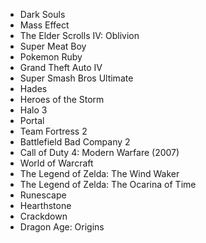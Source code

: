 - Dark Souls 
- Mass Effect 
- The Elder Scrolls IV: Oblivion 
- Super Meat Boy
- Pokemon Ruby 
- Grand Theft Auto IV 
- Super Smash Bros Ultimate 
- Hades
- Heroes of the Storm
- Halo 3
- Portal
- Team Fortress 2
- Battlefield Bad Company 2
- Call of Duty 4: Modern Warfare (2007)
- World of Warcraft
- The Legend of Zelda: The Wind Waker
- The Legend of Zelda: The Ocarina of Time
- Runescape
- Hearthstone
- Crackdown 
- Dragon Age: Origins

